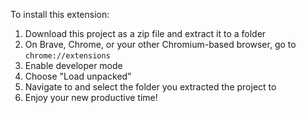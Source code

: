 To install this extension:
1. Download this project as a zip file and extract it to a folder
2. On Brave, Chrome, or your other Chromium-based browser, go to `chrome://extensions`
3. Enable developer mode
4. Choose "Load unpacked"
5. Navigate to and select the folder you extracted the project to
6. Enjoy your new productive time!
